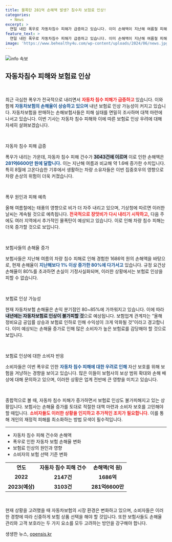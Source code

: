 ```yaml
---
title: 물폭탄 281억 손해액 발생? 침수차 보험료 인상!
categories:
  - News
excerpt: >
  연일 내린 폭우로 자동차침수 피해가 급증하고 있습니다. 이미 손해액이 지난해 여름철 피해를 초과하며, 보험료 인상 가능성이 커졌습니다. 긴장하는 보험업계의 향후 예측과 대책을 확인하세요!
feature_text: >
  연일 내린 폭우로 자동차침수 피해가 급증하고 있습니다. 이미 손해액이 지난해 여름철 피해를 초과하며, 보험료 인상 가능성이 커졌습니다. 긴장하는 보험업계의 향후 예측과 대책을 확인하세요!
image: 'https://www.behealthy4u.com/wp-content/uploads/2024/06/news.jpg'
---
```


<p><img src="https://www.behealthy4u.com/wp-content/uploads/2024/06/news.jpg" alt="info 속보" /></p>

<h2 data-ke-size="size26">자동차침수 피해와 보험료 인상</h2>

<p data-ke-size="size16">&nbsp;</p>

<p>최근 극심한 폭우가 전국적으로 내리면서 <b><span style="color: #ee2323;">자동차 침수 피해가 급증하고</span></b> 있습니다. 이와 함께 <b><span style="color: #1a5490;">자동차보험의 손해율이 상승하고 있으며</span></b> 내년 보험료 인상 가능성이 커지고 있습니다. 자동차보험을 판매하는 손해보험사들은 피해 실태를 면밀히 조사하며 대책 마련에 나서고 있습니다. 이번 기사는 자동차 침수 피해와 이에 따른 보험료 인상 우려에 대해 자세히 살펴보겠습니다.</p>

<p data-ke-size="size16">&nbsp;</p>

<p>자동차 침수 피해 급증</p>

<p>폭우가 내리는 가운데, 자동차 침수 피해 건수가 <b><span style="background-color: #21538527;">3043건에 이르며</span></b> 이로 인한 손해액은 <b><span style="color: #1a5490;">281억6600만 원에 달합니다.</span></b> 이는 지난해 여름과 비교해 약 1.6배 증가한 수치입니다. 특히 8월에 고온다습한 기후에서 생활하는 차량 소유자들은 이번 집중호우의 영향으로 차량 손상의 위험이 더욱 커졌습니다.</p>

<p data-ke-size="size16">&nbsp;</p>

<p>폭우 원인과 피해 예측</p>

<p>올해 여름철에는 태풍의 영향으로 비가 더 자주 내리고 있으며, 기상청에 따르면 이러한 날씨는 계속될 것으로 예측됩니다. <b><span style="color: #ee2323;">전국적으로 장맛비가 다시 내리기 시작하고,</span></b> 다음 주에도 여러 지역에서 추가적인 물폭탄이 예상되고 있습니다. 이로 인해 차량 침수 피해는 더욱 증가할 것으로 보입니다. </p>

<p data-ke-size="size16">&nbsp;</p>

<p>보험사들의 손해율 증가</p>

<p>보험사들은 지난해 여름의 차량 침수 피해로 인해 경험한 1686억 원의 손해액을 바탕으로, 현재 손해율이 <b><span style="color: #1a5490;">지난해보다 1% 이상 증가한 80%에 다가서고</span></b> 있습니다. 규정 요건상 손해율이 80%를 초과하면 손실이 기정사실화되며, 이러한 상황에서는 보험료 인상을 피할 수 없습니다.</p>

<p data-ke-size="size16">&nbsp;</p>

<p>보험료 인상 가능성</p>

<p>현재 자동차보험 손해율은 손익 분기점인 80~85%에 가까워지고 있습니다. 이에 따라 <b><span style="background-color: #21538527;">내년에는 자동차보험료 인상이 불가피할 것</span></b>으로 예상됩니다. 보험업계 관계자는 “올해 정비요금 공임률 상승과 보험료 인하로 인해 수익성이 크게 악화될 것”이라고 경고합니다. 이미 예상되는 손해율 증가로 인해 많은 소비자가 높은 보험료를 감당해야 할 것으로 보입니다.</p>

<p data-ke-size="size16">&nbsp;</p>

<p>보험료 인상에 대한 소비자 반응</p>

<p>소비자들은 이번 폭우로 인한 <b><span style="color: #1a5490;">자동차 침수 피해에 대한 우려로 인해</span></b> 자산 보호를 위해 보험을 겨냥하는 경향을 보이고 있습니다. 많은 이들이 보험사의 보상 범위 확대와 손해 배상에 대해 문의하고 있으며, 이러한 상황은 업계 전반에 큰 영향을 미치고 있습니다. </p>

<p data-ke-size="size16">&nbsp;</p>

<p>종합적으로 볼 때, 자동차 침수 피해가 증가하면서 보험료 인상도 불가피해지고 있는 상황입니다. 보험사는 손해율 증가를 토대로 적절한 대책 마련과 소비자 보호를 고민해야 할 때입니다. <b><span style="color: #ee2323;">소비자들도 이러한 상황을 인지하고 추가적인 조치가 필요합니다.</span></b> 이를 통해 개인의 재정적 피해를 최소화하는 방법 모색이 필수적입니다. </p>

<hr>

<ul>
  <li>자동차 침수 피해 건수와 손해액</li>
  <li>폭우로 인한 자동차 보험 손해율 변화</li>
  <li>보험료 인상의 원인과 영향</li>
  <li>소비자의 보험 선택 기준 변화</li>
</ul>

<table style="width: 100%;">
  <tr>
    <td style="text-align: center; height: 17px;"><b>연도</b></td>
    <td style="text-align: center; height: 17px;"><b>자동차 침수 피해 건수</b></td>
    <td style="text-align: center; height: 17px;"><b>손해액(억 원)</b></td>
  </tr>
  <tr>
    <td style="text-align: center; height: 17px;"><b>2022</b></td>
    <td style="text-align: center; height: 17px;"><b>2147건</b></td>
    <td style="text-align: center; height: 17px;"><b>1686억</b></td>
  </tr>
  <tr>
    <td style="text-align: center; height: 17px;"><b>2023(예상)</b></td>
    <td style="text-align: center; height: 17px;"><b>3103건</b></td>
    <td style="text-align: center; height: 17px;"><b>281억6600만</b></td>
  </tr>
</table>

<p data-ke-size="size16">&nbsp;</p>

<p>현재 상황을 고려했을 때 자동차보험의 시장 환경은 변화하고 있으며, 소비자들은 이러한 경향에 따라 신중하게 보험 상품 선택을 해야 할 것입니다. 또한 보험사들도 손해율 관리와 고객 보호라는 두 가지 요소를 모두 고려하는 방안을 강구해야 합니다.</p>
생생한 뉴스, <a href="https://opensis.kr" rel="dofollow">opensis.kr</a>


